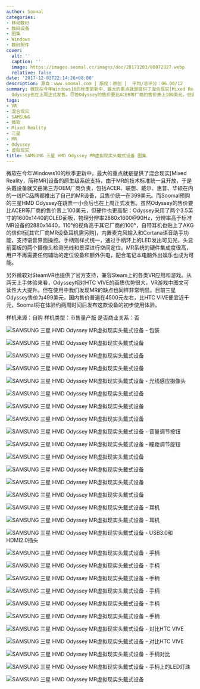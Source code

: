 ```yaml
---
author: Soomal
categories:
- 移动数码
- 数码设备
- 图集
- Windows
- 数码附件
cover:
  alt: ''
  caption: ''
  image: https://images.soomal.cc/images/doc/20171203/00072027.webp
  relative: false
date: '2017-12-03T22:14:26+08:00'
description: 源自：www.soomal.com | 版权：原创 |  平均/总评分：06.00/12
summary: 微软在今年Windows10的秋季更新中，最大的重点就是提供了混合现实[Mixed Reality，简称MR]设备的原生级系统支持，而Soomal预购的三星HMD
  Odyssey也在上周正式发售。尽管Odyssey的售价要比ACER等厂商的售价贵上100美元，但硬件也更加高配。
tags:
- VR
- 混合现实
- SAMSUNG
- 微软
- Mixed Reality
- 三星
- MR
- Odyssey
- 虚拟现实
title: SAMSUNG 三星 HMD Odyssey MR虚拟现实头戴式设备 图集
---
```


微软在今年Windows10的秋季更新中，最大的重点就是提供了混合现实[Mixed Reality，简称MR]设备的原生级系统支持，由于MR的技术标准统一且开放，于是头戴设备就交由第三方OEM厂商负责，包括ACER、联想、戴尔、惠普、华硕在内的一线PC品牌都推出了自己的MR设备，且售价统一在399美元。而Soomal预购的三星HMD Odyssey在跳票一小会后也在上周正式发售。虽然Odyssey的售价要比ACER等厂商的售价贵上100美元，但硬件也更高配：Odyssey采用了两个3.5英寸的1600x1440的OLED面板，物理分辨率2880x1600@90Hz，分辨率高于标准MR设备的2880x1440，110°的视角高于其它厂商的100°，自带耳机也贴上了AKG的信仰标[其它厂商MR设备耳机需另购]，内置麦克风输入和Cortana语音助手功能，支持语音界面操控。手柄则样式统一，通过手柄环上的LED发出可见光，头显前面板的两个摄像头检测光线和景深进行空间定位。MR系统的硬件集成度很高，用户不再需要任何辅助的定位设备和额外供电，配合笔记本电脑外出娱乐也成为可能。



另外微软对SteamVR也提供了官方支持，兼容Steam上的各类VR应用和游戏。从两天上手体验来看，Odyssey相对HTC VIVE的画质优势很大，VR游戏中图文可读性大大提升。但在使用中我们发现MR的缺点也同样非常明显。目前三星Odyssey售价为499美元，国内售价普遍在4500元左右，比HTC VIVE便宜近千元，Soomal将在体验约两周时间后发布这款设备的初步使用体验。



样机来源：自购
样机类型：市售量产版
是否商业关系：否



![SAMSUNG 三星 HMD Odyssey MR虚拟现实头戴式设备 - 包装](https://images.soomal.cc/images/doc/20171203/00071999.webp)



![SAMSUNG 三星 HMD Odyssey MR虚拟现实头戴式设备](https://images.soomal.cc/images/doc/20171203/00072000.webp)



![SAMSUNG 三星 HMD Odyssey MR虚拟现实头戴式设备](https://images.soomal.cc/images/doc/20171203/00072001.webp)



![SAMSUNG 三星 HMD Odyssey MR虚拟现实头戴式设备](https://images.soomal.cc/images/doc/20171203/00072002.webp)



![SAMSUNG 三星 HMD Odyssey MR虚拟现实头戴式设备 - 光线感应摄像头](https://images.soomal.cc/images/doc/20171203/00072003.webp)



![SAMSUNG 三星 HMD Odyssey MR虚拟现实头戴式设备](https://images.soomal.cc/images/doc/20171203/00072004.webp)



![SAMSUNG 三星 HMD Odyssey MR虚拟现实头戴式设备](https://images.soomal.cc/images/doc/20171203/00072005.webp)



![SAMSUNG 三星 HMD Odyssey MR虚拟现实头戴式设备](https://images.soomal.cc/images/doc/20171203/00072006.webp)



![SAMSUNG 三星 HMD Odyssey MR虚拟现实头戴式设备 - 音量调节按钮](https://images.soomal.cc/images/doc/20171203/00072007.webp)



![SAMSUNG 三星 HMD Odyssey MR虚拟现实头戴式设备 - 瞳距调节旋钮](https://images.soomal.cc/images/doc/20171203/00072008.webp)



![SAMSUNG 三星 HMD Odyssey MR虚拟现实头戴式设备](https://images.soomal.cc/images/doc/20171203/00072009.webp)



![SAMSUNG 三星 HMD Odyssey MR虚拟现实头戴式设备](https://images.soomal.cc/images/doc/20171203/00072010.webp)



![SAMSUNG 三星 HMD Odyssey MR虚拟现实头戴式设备](https://images.soomal.cc/images/doc/20171203/00072011.webp)



![SAMSUNG 三星 HMD Odyssey MR虚拟现实头戴式设备](https://images.soomal.cc/images/doc/20171203/00072012.webp)



![SAMSUNG 三星 HMD Odyssey MR虚拟现实头戴式设备 - 耳机](https://images.soomal.cc/images/doc/20171203/00072013.webp)



![SAMSUNG 三星 HMD Odyssey MR虚拟现实头戴式设备 - 耳机](https://images.soomal.cc/images/doc/20171203/00072014.webp)



![SAMSUNG 三星 HMD Odyssey MR虚拟现实头戴式设备 - USB3.0和HDMI2.0插头](https://images.soomal.cc/images/doc/20171203/00072015.webp)



![SAMSUNG 三星 HMD Odyssey MR虚拟现实头戴式设备 - 手柄](https://images.soomal.cc/images/doc/20171203/00072016.webp)



![SAMSUNG 三星 HMD Odyssey MR虚拟现实头戴式设备 - 手柄](https://images.soomal.cc/images/doc/20171203/00072017.webp)



![SAMSUNG 三星 HMD Odyssey MR虚拟现实头戴式设备 - 手柄](https://images.soomal.cc/images/doc/20171203/00072018.webp)



![SAMSUNG 三星 HMD Odyssey MR虚拟现实头戴式设备 - 手柄](https://images.soomal.cc/images/doc/20171203/00072019.webp)



![SAMSUNG 三星 HMD Odyssey MR虚拟现实头戴式设备 - 手柄](https://images.soomal.cc/images/doc/20171203/00072020.webp)



![SAMSUNG 三星 HMD Odyssey MR虚拟现实头戴式设备 - 手柄](https://images.soomal.cc/images/doc/20171203/00072021.webp)



![SAMSUNG 三星 HMD Odyssey MR虚拟现实头戴式设备 - 对比HTC VIVE](https://images.soomal.cc/images/doc/20171203/00072022.webp)



![SAMSUNG 三星 HMD Odyssey MR虚拟现实头戴式设备 - 对比HTC VIVE](https://images.soomal.cc/images/doc/20171203/00072023.webp)



![SAMSUNG 三星 HMD Odyssey MR虚拟现实头戴式设备 - 手柄对比](https://images.soomal.cc/images/doc/20171203/00072024.webp)



![SAMSUNG 三星 HMD Odyssey MR虚拟现实头戴式设备 - 手柄上的LED灯珠](https://images.soomal.cc/images/doc/20171203/00072025.webp)



![SAMSUNG 三星 HMD Odyssey MR虚拟现实头戴式设备](https://images.soomal.cc/images/doc/20171203/00072026.webp)
